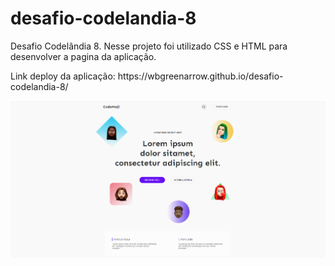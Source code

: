 # desafio-codelandia-8
Desafio Codelândia 8. Nesse projeto foi utilizado CSS e HTML para desenvolver a pagina da aplicação.

<p>Link deploy da aplicação: https://wbgreenarrow.github.io/desafio-codelandia-8/</p>

<p align="center"><a href="https://wbgreenarrow.github.io/desafio-codelandia-8/" target="_blank">
  <img src="https://github.com/WBGreenArrow/desafio-codelandia-8/blob/main/Captura%20de%20Tela%20(11).png" width="1000" title="hover text">

  </a></p>


